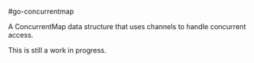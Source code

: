 #go-concurrentmap

A ConcurrentMap data structure that uses channels to handle concurrent access. 

This is still a work in progress. 



